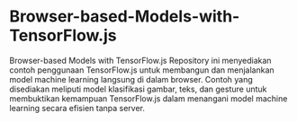 # Browser-based-Models-with-TensorFlow.js

Browser-based Models with TensorFlow.js
Repository ini menyediakan contoh penggunaan TensorFlow.js untuk membangun dan menjalankan model machine learning langsung di dalam browser. Contoh yang disediakan meliputi model klasifikasi gambar, teks, dan gesture untuk membuktikan kemampuan TensorFlow.js dalam menangani model machine learning secara efisien tanpa server.
